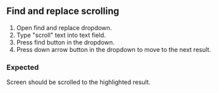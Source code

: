 ## Find and replace scrolling

1. Open find and replace dropdown.
1. Type "scroll" text into text field.
1. Press find button in the dropdown.
1. Press down arrow button in the dropdown to move to the next result.

### Expected

Screen should be scrolled to the highlighted result.
